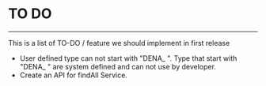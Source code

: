 # TO DO #
----------
This is a list of TO-DO / feature we should implement in first release

- User defined type can not start with "DENA_ ". Type that start with "DENA_ "  are system defined and can not use by developer. 
- Create an API for findAll Service.


